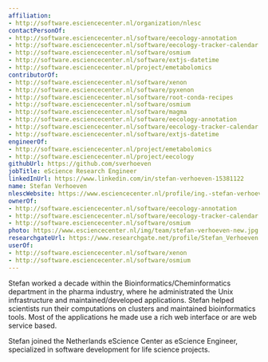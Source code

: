 ```yaml
---
affiliation:
- http://software.esciencecenter.nl/organization/nlesc
contactPersonOf:
- http://software.esciencecenter.nl/software/eecology-annotation
- http://software.esciencecenter.nl/software/eecology-tracker-calendar
- http://software.esciencecenter.nl/software/osmium
- http://software.esciencecenter.nl/software/extjs-datetime
- http://software.esciencecenter.nl/project/emetabolomics
contributorOf:
- http://software.esciencecenter.nl/software/xenon
- http://software.esciencecenter.nl/software/pyxenon
- http://software.esciencecenter.nl/software/root-conda-recipes
- http://software.esciencecenter.nl/software/osmium
- http://software.esciencecenter.nl/software/magma
- http://software.esciencecenter.nl/software/eecology-annotation
- http://software.esciencecenter.nl/software/eecology-tracker-calendar
- http://software.esciencecenter.nl/software/extjs-datetime
engineerOf:
- http://software.esciencecenter.nl/project/emetabolomics
- http://software.esciencecenter.nl/project/eecology
githubUrl: https://github.com/sverhoeven
jobTitle: eScience Research Engineer
linkedInUrl: https://www.linkedin.com/in/stefan-verhoeven-15381122
name: Stefan Verhoeven
nlescWebsite: https://www.esciencecenter.nl/profile/ing.-stefan-verhoeven
ownerOf:
- http://software.esciencecenter.nl/software/eecology-annotation
- http://software.esciencecenter.nl/software/eecology-tracker-calendar
- http://software.esciencecenter.nl/software/osmium
photo: https://www.esciencecenter.nl/img/team/stefan-verhoeven-new.jpg
researchgateUrl: https://www.researchgate.net/profile/Stefan_Verhoeven
userOf:
- http://software.esciencecenter.nl/software/xenon
- http://software.esciencecenter.nl/software/osmium
---
```

Stefan worked a decade within the Bioinformatics/Cheminformatics department in the pharma industry, where he administrated the Unix infrastructure and maintained/developed applications. Stefan helped scientists run their computations on clusters and maintained bioinformatics tools.
Most of the applications he made use a rich web interface or are web service based.

Stefan joined the Netherlands eScience Center as eScience Engineer, specialized in software development for life science projects.
